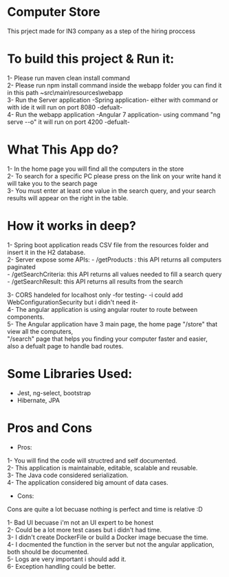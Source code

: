 # Computer Store

This prject made for IN3 company as a step of the hiring proccess

# To build this project & Run it: 

1- Please run maven clean install command<br />
2- Please run npm install command inside the webapp folder you can find it in this path ~src\main\resources\webapp<br />
3- Run the Server application -Spring application- either with command or with ide it will run on port 8080 -defualt-<br />
4- Run the webapp application -Angular 7 application- using command "ng serve --o" it will run on port 4200 -defualt-<br />


# What This App do? 

1- In the home page you will find all the computers in the store<br />
2- To search for a specific PC please press on the link on your write hand it will take you to the search page<br />
3- You must enter at least one value in the search query, and your search results will appear on the right in the table.<br />

# How it works in deep? 

1- Spring boot application reads CSV file from the resources folder and insert it in the H2 database.<br />
2- Server expose some APIs: - /getProducts : this API returns all computers paginated <br />
							- /getSearchCriteria: this API returns all values needed to fill a search query	<br />
							- /getSearchResult: this API returns all results from the search<br />
							
3- CORS handeled for localhost only -for testing- -i could add WebConfigurationSecurity but i didn't need it-<br />
4- The angular application is using angular router to route between components.<br />
5- The Angular application have 3 main page, the home page "/store" that view all the computers,<br />
	"/search" page that helps you finding your computer faster and easier,<br />
	also a defualt page to handle bad routes.<br />

# Some Libraries Used:

- Jest, ng-select, bootstrap<br />
- Hibernate, JPA<br />

# Pros and Cons

- Pros: <br />

1- You will find the code will structred and self documented.<br />
2- This application is maintainable, editable, scalable and reusable.<br />
3- The Java code considered serialization.<br />
4- The application considered big amount of data cases.<br />

- Cons:

Cons are quite a lot becuase nothing is perfect and time is relative :D<br />

1- Bad UI becuase i'm not an UI expert to be honest<br />
2- Could be a lot more test cases but i didn't had time.<br />
3- I didn't create DockerFile or build a Docker image becuase the time.<br />
4- I docmented the function in the server but not the angular application, both should be documented.<br />
5- Logs are very important i should add it.<br />
6- Exception handling could be better.<br />
